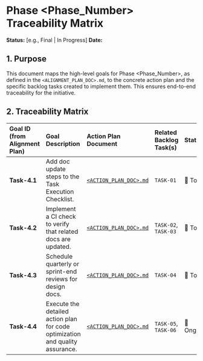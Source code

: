 # Phase <Phase_Number> Traceability Matrix

**Status:** [e.g., Final | In Progress]
**Date:** <DATE>

## 1. Purpose

This document maps the high-level goals for Phase <Phase_Number>, as defined in the `<ALIGNMENT_PLAN_DOC>.md`, to the concrete action plan and the specific backlog tasks created to implement them. This ensures end-to-end traceability for the initiative.

## 2. Traceability Matrix

| Goal ID (from Alignment Plan) | Goal Description | Action Plan Document | Related Backlog Task(s) | Status |
| :--- | :--- | :--- | :--- | :--- |
| **Task-4.1** | Add doc update steps to the Task Execution Checklist. | [`<ACTION_PLAN_DOC>.md`](./<ACTION_PLAN_DOC>.md) | `TASK-01` | 📝 To Do |
| **Task-4.2** | Implement a CI check to verify that related docs are updated. | [`<ACTION_PLAN_DOC>.md`](./<ACTION_PLAN_DOC>.md) | `TASK-02`, `TASK-03` | 📝 To Do |
| **Task-4.3** | Schedule quarterly or sprint-end reviews for design docs. | [`<ACTION_PLAN_DOC>.md`](./<ACTION_PLAN_DOC>.md) | `TASK-04` | 📝 To Do |
| **Task-4.4** | Execute the detailed action plan for code optimization and quality assurance. | [`<ACTION_PLAN_DOC>.md`](./<ACTION_PLAN_DOC>.md) | `TASK-05`, `TASK-06` | 🏃 Ongoing |
